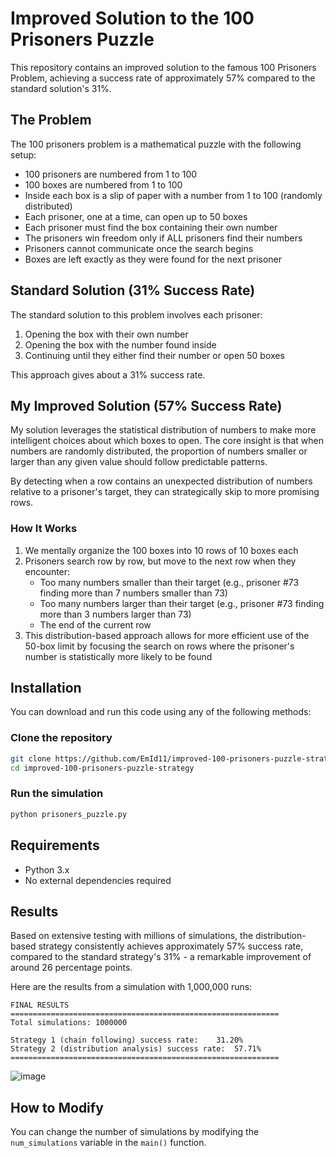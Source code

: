 # Improved Solution to the 100 Prisoners Puzzle

This repository contains an improved solution to the famous 100 Prisoners Problem, achieving a success rate of approximately 57% compared to the standard solution's 31%.

## The Problem

The 100 prisoners problem is a mathematical puzzle with the following setup:

- 100 prisoners are numbered from 1 to 100
- 100 boxes are numbered from 1 to 100
- Inside each box is a slip of paper with a number from 1 to 100 (randomly distributed)
- Each prisoner, one at a time, can open up to 50 boxes
- Each prisoner must find the box containing their own number
- The prisoners win freedom only if ALL prisoners find their numbers
- Prisoners cannot communicate once the search begins
- Boxes are left exactly as they were found for the next prisoner

## Standard Solution (31% Success Rate)

The standard solution to this problem involves each prisoner:
1. Opening the box with their own number
2. Opening the box with the number found inside
3. Continuing until they either find their number or open 50 boxes

This approach gives about a 31% success rate.

## My Improved Solution (57% Success Rate)

My solution leverages the statistical distribution of numbers to make more intelligent choices about which boxes to open. The core insight is that when numbers are randomly distributed, the proportion of numbers smaller or larger than any given value should follow predictable patterns.

By detecting when a row contains an unexpected distribution of numbers relative to a prisoner's target, they can strategically skip to more promising rows.

### How It Works

1. We mentally organize the 100 boxes into 10 rows of 10 boxes each
2. Prisoners search row by row, but move to the next row when they encounter:
   - Too many numbers smaller than their target (e.g., prisoner #73 finding more than 7 numbers smaller than 73)
   - Too many numbers larger than their target (e.g., prisoner #73 finding more than 3 numbers larger than 73)
   - The end of the current row
3. This distribution-based approach allows for more efficient use of the 50-box limit by focusing the search on rows where the prisoner's number is statistically more likely to be found

## Installation

You can download and run this code using any of the following methods:

### Clone the repository

```bash
git clone https://github.com/EmId11/improved-100-prisoners-puzzle-strategy.git
cd improved-100-prisoners-puzzle-strategy
```

### Run the simulation

```python
python prisoners_puzzle.py
```

## Requirements

- Python 3.x
- No external dependencies required

## Results

Based on extensive testing with millions of simulations, the distribution-based strategy consistently achieves approximately 57% success rate, compared to the standard strategy's 31% - a remarkable improvement of around 26 percentage points.

Here are the results from a simulation with 1,000,000 runs:

```
FINAL RESULTS
============================================================
Total simulations: 1000000

Strategy 1 (chain following) success rate:    31.20%
Strategy 2 (distribution analysis) success rate:  57.71%
============================================================
```

![image](https://github.com/user-attachments/assets/14bbf8e8-4e39-4b21-b825-dff875760fa9)


## How to Modify

You can change the number of simulations by modifying the `num_simulations` variable in the `main()` function.
